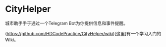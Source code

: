 # CityHelper
城市助手手于通过一个Telegram Bot为你提供信息和事件提醒。

(https://github.com/HDCodePractice/CityHelper/wiki)[这里]有一个学习入门的Wiki。
